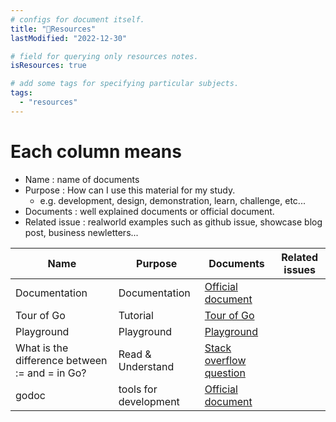 ```yaml
---
# configs for document itself.
title: "🚚Resources"
lastModified: "2022-12-30"

# field for querying only resources notes.
isResources: true

# add some tags for specifying particular subjects.
tags:
  - "resources"
---
```

# Each column means
- Name : name of documents
- Purpose : How can I use this material for my study.
	- e.g. development, design, demonstration, learn, challenge, etc...
- Documents : well explained documents or official document.
- Related issue : realworld examples such as github issue, showcase blog post, business newletters...

| Name                                           | Purpose               | Documents                                                                                                        | Related issues |
| ---------------------------------------------- | --------------------- | ---------------------------------------------------------------------------------------------------------------- | -------------- |
| Documentation                                  | Documentation         | [Official document](https://go.dev/doc/)                                                                         |                |
| Tour of Go                                     | Tutorial              | [Tour of Go](https://go.dev/tour/welcome/1)                                                                      |                |
| Playground                                     | Playground            | [Playground](https://go.dev/play/)                                                                               |                |
| What is the difference between := and = in Go? | Read & Understand     | [Stack overflow question](https://stackoverflow.com/questions/36512919/what-is-the-difference-between-and-in-go) |                |
| godoc                                          | tools for development | [Official document](https://pkg.go.dev/golang.org/x/tools/cmd/godoc)                                                                                                                 |                |
